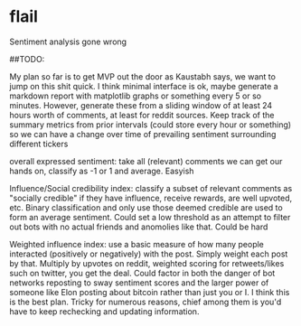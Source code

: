 # flail
Sentiment analysis gone wrong


##TODO:

My plan so far is to get MVP out the door as Kaustabh says, we want to jump on this shit quick. I think minimal interface is ok, maybe generate a markdown report with matplotlib graphs or something every 5 or so minutes. However, generate these from a sliding window of at least 24 hours worth of comments, at least for reddit sources.
Keep track of the summary metrics from prior intervals (could store every hour or something) so we can have a change over time of prevailing sentiment surrounding different tickers


overall expressed sentiment: take all (relevant) comments we can get our hands on, classify as -1 or 1 and average. Easyish

Influence/Social credibility index: classify a subset of relevant comments as "socially credible" if they have influence, receive rewards, are well upvoted, etc. Binary classification and only use those deemed credible are used to form an average sentiment. Could set a low threshold as an attempt to filter out bots with no actual friends and anomolies like that. Could be hard

Weighted influence index: use a basic measure of how many people interacted (positively or negatively) with the post. Simply weight each post by that. Multiply by upvotes on reddit, weighted scoring for retweets/likes such on twitter, you get the deal. Could factor in both the danger of bot networks reposting to sway sentiment scores and the larger power of someone like Elon posting about bitcoin rather than just you or I. I think this is the best plan.
Tricky for numerous reasons, chief among them is you'd have to keep rechecking and updating information.
